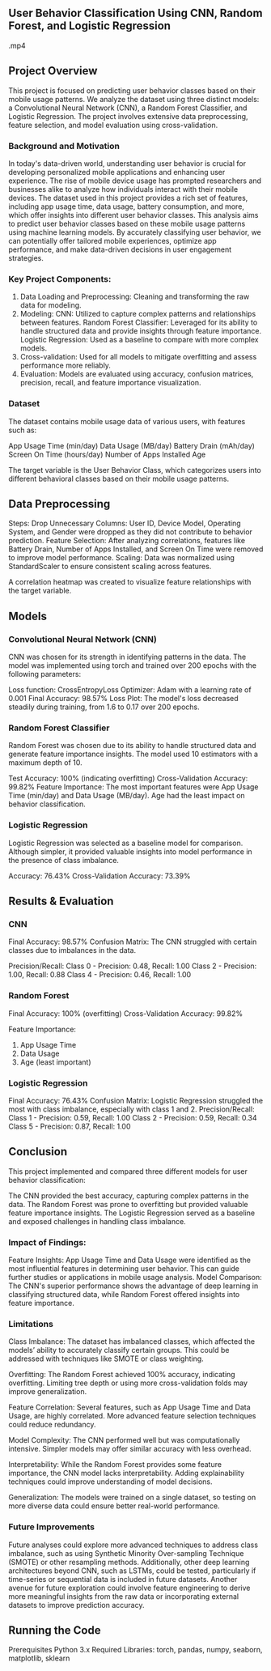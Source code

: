 ## User Behavior Classification Using CNN, Random Forest, and Logistic Regression

.mp4


## Project Overview

This project is focused on predicting user behavior classes based on their mobile usage patterns. We analyze the dataset using three distinct models: a Convolutional Neural Network (CNN), a Random Forest Classifier, and Logistic Regression. The project involves extensive data preprocessing, feature selection, and model evaluation using cross-validation.

### Background and Motivation

In today's data-driven world, understanding user behavior is crucial for developing personalized mobile applications and enhancing user experience. The rise of mobile device usage has prompted researchers and businesses alike to analyze how individuals interact with their mobile devices. The dataset used in this project provides a rich set of features, including app usage time, data usage, battery consumption, and more, which offer insights into different user behavior classes. This analysis aims to predict user behavior classes based on these mobile usage patterns using machine learning models. By accurately classifying user behavior, we can potentially offer tailored mobile experiences, optimize app performance, and make data-driven decisions in user engagement strategies.

### Key Project Components:
1. Data Loading and Preprocessing: Cleaning and transforming the raw data for modeling.
2. Modeling:
   CNN: Utilized to capture complex patterns and relationships between features.
   Random Forest Classifier: Leveraged for its ability to handle structured data and provide insights through feature importance.
   Logistic Regression: Used as a baseline to compare with more complex models.
3. Cross-validation: Used for all models to mitigate overfitting and assess performance more reliably.
4. Evaluation: Models are evaluated using accuracy, confusion matrices, precision, recall, and feature importance visualization.

### Dataset
The dataset contains mobile usage data of various users, with features such as:

App Usage Time (min/day)
Data Usage (MB/day)
Battery Drain (mAh/day)
Screen On Time (hours/day)
Number of Apps Installed
Age

The target variable is the User Behavior Class, which categorizes users into different behavioral classes based on their mobile usage patterns.

## Data Preprocessing
Steps:
Drop Unnecessary Columns: User ID, Device Model, Operating System, and Gender were dropped as they did not contribute to behavior prediction.
Feature Selection: After analyzing correlations, features like Battery Drain, Number of Apps Installed, and Screen On Time were removed to improve model performance.
Scaling: Data was normalized using StandardScaler to ensure consistent scaling across features.

A correlation heatmap was created to visualize feature relationships with the target variable.

## Models
### Convolutional Neural Network (CNN)
CNN was chosen for its strength in identifying patterns in the data. The model was implemented using torch and trained over 200 epochs with the following parameters:

Loss function: CrossEntropyLoss
Optimizer: Adam with a learning rate of 0.001
Final Accuracy: 98.57%
Loss Plot: The model's loss decreased steadily during training, from 1.6 to 0.17 over 200 epochs.

### Random Forest Classifier
Random Forest was chosen due to its ability to handle structured data and generate feature importance insights. The model used 10 estimators with a maximum depth of 10.

Test Accuracy: 100% (indicating overfitting)
Cross-Validation Accuracy: 99.82%
Feature Importance: The most important features were App Usage Time (min/day) and Data Usage (MB/day). Age had the least impact on behavior classification.

### Logistic Regression
Logistic Regression was selected as a baseline model for comparison. Although simpler, it provided valuable insights into model performance in the presence of class imbalance.

Accuracy: 76.43%
Cross-Validation Accuracy: 73.39%


## Results & Evaluation
### CNN
Final Accuracy: 98.57%
Confusion Matrix: The CNN struggled with certain classes due to imbalances in the data.

Precision/Recall:
Class 0 - Precision: 0.48, Recall: 1.00
Class 2 - Precision: 1.00, Recall: 0.88
Class 4 - Precision: 0.46, Recall: 1.00

### Random Forest
Final Accuracy: 100% (overfitting)
Cross-Validation Accuracy: 99.82%

Feature Importance:
1. App Usage Time
2. Data Usage
3. Age (least important)

### Logistic Regression
Final Accuracy: 76.43%
Confusion Matrix: Logistic Regression struggled the most with class imbalance, especially with class 1 and 2.
Precision/Recall:
Class 1 - Precision: 0.59, Recall: 1.00
Class 2 - Precision: 0.59, Recall: 0.34
Class 5 - Precision: 0.87, Recall: 1.00

## Conclusion

This project implemented and compared three different models for user behavior classification:

The CNN provided the best accuracy, capturing complex patterns in the data.
The Random Forest was prone to overfitting but provided valuable feature importance insights.
The Logistic Regression served as a baseline and exposed challenges in handling class imbalance.

### Impact of Findings:
Feature Insights: App Usage Time and Data Usage were identified as the most influential features in determining user behavior. This can guide further studies or applications in mobile usage analysis.
Model Comparison: The CNN's superior performance shows the advantage of deep learning in classifying structured data, while Random Forest offered insights into feature importance.

### Limitations

Class Imbalance: The dataset has imbalanced classes, which affected the models’ ability to accurately classify certain groups. This could be addressed with techniques like SMOTE or class weighting.

Overfitting: The Random Forest achieved 100% accuracy, indicating overfitting. Limiting tree depth or using more cross-validation folds may improve generalization.

Feature Correlation: Several features, such as App Usage Time and Data Usage, are highly correlated. More advanced feature selection techniques could reduce redundancy.

Model Complexity: The CNN performed well but was computationally intensive. Simpler models may offer similar accuracy with less overhead.

Interpretability: While the Random Forest provides some feature importance, the CNN model lacks interpretability. Adding explainability techniques could improve understanding of model decisions.

Generalization: The models were trained on a single dataset, so testing on more diverse data could ensure better real-world performance.

### Future Improvements

Future analyses could explore more advanced techniques to address class imbalance, such as using Synthetic Minority Over-sampling Technique (SMOTE) or other resampling methods. Additionally, other deep learning architectures beyond CNN, such as LSTMs, could be tested, particularly if time-series or sequential data is included in future datasets. Another avenue for future exploration could involve feature engineering to derive more meaningful insights from the raw data or incorporating external datasets to improve prediction accuracy.

## Running the Code
Prerequisites
Python 3.x
Required Libraries: torch, pandas, numpy, seaborn, matplotlib, sklearn

